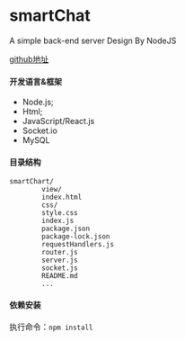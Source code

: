# smartChat
A simple back-end server Design By NodeJS

[github地址](https://github.com/tKlint/smartChat)

#### 开发语言&框架

- Node.js;
- Html;
- JavaScript/React.js
- Socket.io
- MySQL

#### 目录结构

    smartChart/
            view/
		    index.html
            css/
		    style.css
	    	index.js
	    	package.json
	    	package-lock.json
	    	requestHandlers.js
	    	router.js
	    	server.js
	    	socket.js
	    	README.md
            ...
	    
#### 依赖安装

执行命令：`npm install`
